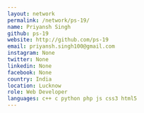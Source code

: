 ```yaml
---
layout: network
permalink: /network/ps-19/
name: Priyansh Singh
github: ps-19
website: http://github.com/ps-19
email: priyansh.singh100@gmail.com
instagram: None
twitter: None
linkedin: None
facebook: None
country: India
location: Lucknow
role: Web Developer
languages: c++ c python php js css3 html5
---
```

